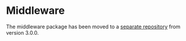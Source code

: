 # Middleware

The middleware package has been moved to a [separate repository](https://github.com/vuestorefront/middleware) from version 3.0.0.
